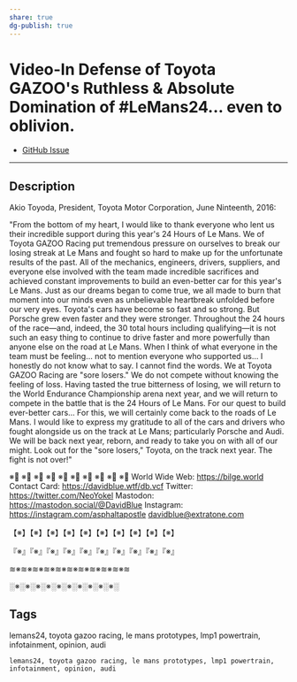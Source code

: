 ```yaml
---
share: true
dg-publish: true
---
```

# Video-In Defense of Toyota GAZOO's Ruthless & Absolute Domination of #LeMans24... even to oblivion.
- [GitHub Issue](https://github.com/extratone/bilge/issues/336)

---

## Description

Akio Toyoda, President, Toyota Motor Corporation,
June Ninteenth, 2016:

"From the bottom of my heart, I would like to thank everyone who lent us their incredible support during this year's 24 Hours of Le Mans. We of Toyota GAZOO Racing put tremendous pressure on ourselves to break our losing streak at Le Mans and fought so hard to make up for the unfortunate results of the past. All of the mechanics, engineers, drivers, suppliers, and everyone else involved with the team made incredible sacrifices and achieved constant improvements to build an even-better car for this year's Le Mans. Just as our dreams began to come true, we all made to burn that moment into our minds even as unbelievable heartbreak unfolded before our very eyes. Toyota's cars have become so fast and so strong. But Porsche grew even faster and they were stronger. Throughout the 24 hours of the race―and, indeed, the 30 total hours including qualifying―it is not such an easy thing to continue to drive faster and more powerfully than anyone else on the road at Le Mans. When I think of what everyone in the team must be feeling… not to mention everyone who supported us… I honestly do not know what to say. I cannot find the words. We at Toyota GAZOO Racing are "sore losers." We do not compete without knowing the feeling of loss. Having tasted the true bitterness of losing, we will return to the World Endurance Championship arena next year, and we will return to compete in the battle that is the 24 Hours of Le Mans. For our quest to build ever-better cars… For this, we will certainly come back to the roads of Le Mans. I would like to express my gratitude to all of the cars and drivers who fought alongside us on the track at Le Mans; particularly Porsche and Audi. We will be back next year, reborn, and ready to take you on with all of our might. Look out for the "sore losers," Toyota, on the track next year. The fight is not over!"

※⃣   ※⃣   ※⃣   ※⃣   ※⃣   ※⃣   ※⃣   ※⃣   ※⃣   ※⃣
World Wide Web: https://bilge.world 
Contact Card: https://davidblue.wtf/db.vcf
Twitter: https://twitter.com/NeoYokel 
Mastodon: https://mastodon.social/@DavidBlue 
Instagram: https://instagram.com/asphaltapostle
davidblue@extratone.com 

【※】【※】【※】【※】【※】【※】【※】【※】【※】【※】

『※』『※』『※』『※』『※』『※』『※』『※』『※』『※』

≋※≋※≋※≋※≋※≋※≋※≋※≋※≋※≋

░※░※░※░※░※░※░※░※░※░※░

## Tags

lemans24, toyota gazoo racing, le mans prototypes, lmp1 powertrain, infotainment, opinion, audi

```
lemans24, toyota gazoo racing, le mans prototypes, lmp1 powertrain, infotainment, opinion, audi
```